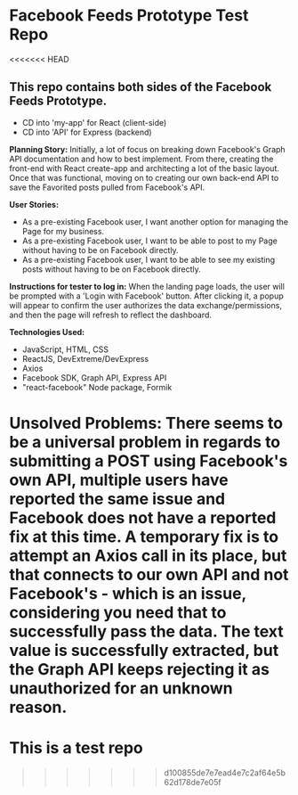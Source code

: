 # Facebook Feeds Prototype Test Repo

<<<<<<< HEAD
## This repo contains both sides of the Facebook Feeds Prototype.
- CD into 'my-app' for React (client-side)
- CD into 'API' for Express (backend)

**Planning Story:**
Initially, a lot of focus on breaking down Facebook's Graph API documentation and how to best implement.  From there, creating the front-end with React create-app and architecting a lot of the basic layout.  Once that was functional, moving on to creating our own back-end API to save the Favorited posts pulled from Facebook's API.

**User Stories:**
- As a pre-existing Facebook user, I want another option for managing the Page for my business.
- As a pre-existing Facebook user, I want to be able to post to my Page without having to be on Facebook directly.
- As a pre-existing Facebook user, I want to be able to see my existing posts without having to be on Facebook directly.

**Instructions for tester to log in:**
When the landing page loads, the user will be prompted with a 'Login with Facebook' button.  After clicking it, a popup will appear to confirm the user authorizes the data exchange/permissions, and then the page will refresh to reflect the dashboard.

**Technologies Used:**
- JavaScript, HTML, CSS
- ReactJS, DevExtreme/DevExpress
- Axios
- Facebook SDK, Graph API, Express API
- "react-facebook" Node package, Formik

**Unsolved Problems:**
There seems to be a universal problem in regards to submitting a POST using Facebook's own API, multiple users have reported the same issue and Facebook does not have a reported fix at this time.  A temporary fix is to attempt an Axios call in its place, but that connects to our own API and not Facebook's - which is an issue, considering you need that to successfully pass the data.  The text value is successfully extracted, but the Graph API keeps rejecting it as unauthorized for an unknown reason.
=======
# This is a test repo
>>>>>>> d100855de7e7ead4e7c2af64e5b62d178de7e05f
